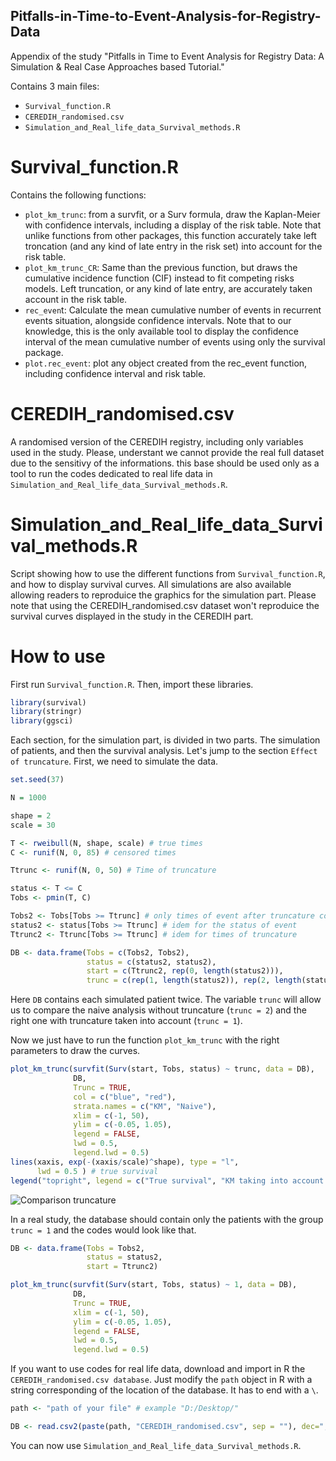 ## Pitfalls-in-Time-to-Event-Analysis-for-Registry-Data

<!-- badges: start -->

Appendix of the study "Pitfalls in Time to Event Analysis for Registry Data: A Simulation &amp; Real Case Approaches based Tutorial."

Contains 3 main files:
  - `Survival_function.R`
  - `CEREDIH_randomised.csv`
  - `Simulation_and_Real_life_data_Survival_methods.R`

# Survival_function.R
Contains the following functions:
  - `plot_km_trunc`: from a survfit, or a Surv formula, draw the Kaplan-Meier with confidence intervals, including a display of the risk table. Note that unlike functions from other packages, this function accurately take left troncation (and any kind of late entry in the risk set) into account for the risk table.
  - `plot_km_trunc_CR`: Same than the previous function, but draws the cumulative incidence function (CIF) instead to fit competing risks models. Left truncation, or any kind of late entry, are accurately taken account in the risk table.
  - `rec_even`t: Calculate the mean cumulative number of events in recurrent events situation, alongside confidence intervals. Note that to our knowledge, this is the only available tool to display the confidence interval of the mean cumulative number of events using only the survival package.
  - `plot.rec_event`: plot any object created from the rec_event function, including confidence interval and risk table.

# CEREDIH_randomised.csv
A randomised version of the CEREDIH registry, including only variables used in the study. Please, understant we cannot provide the real full dataset due to the sensitivy of the informations. this base should be used only as a tool to run the codes dedicated to real life data in `Simulation_and_Real_life_data_Survival_methods.R`.

# Simulation_and_Real_life_data_Survival_methods.R
Script showing how to use the different functions from `Survival_function.R`, and how to display survival curves. All simulations are also available allowing readers to reproduice the graphics for the simulation part. Please note that using the CEREDIH_randomised.csv dataset won't reproduice the survival curves displayed in the study in the CEREDIH part.

# How to use

First run `Survival_function.R`. Then, import these libraries.

```r
library(survival)
library(stringr)
library(ggsci)
```

Each section, for the simulation part, is divided in two parts. The simulation of patients, and then the survival analysis. Let's jump to the section `Effect of truncature`. First, we need to simulate the data.

```r
set.seed(37)

N = 1000

shape = 2
scale = 30

T <- rweibull(N, shape, scale) # true times
C <- runif(N, 0, 85) # censored times

Ttrunc <- runif(N, 0, 50) # Time of truncature

status <- T <= C
Tobs <- pmin(T, C)

Tobs2 <- Tobs[Tobs >= Ttrunc] # only times of event after truncature could be observed
status2 <- status[Tobs >= Ttrunc] # idem for the status of event
Ttrunc2 <- Ttrunc[Tobs >= Ttrunc] # idem for times of truncature

DB <- data.frame(Tobs = c(Tobs2, Tobs2), 
                 status = c(status2, status2),
                 start = c(Ttrunc2, rep(0, length(status2))),
                 trunc = c(rep(1, length(status2)), rep(2, length(status2))))
```

Here `DB` contains each simulated patient twice. The variable `trunc` will allow us to compare the naive analysis without truncature (`trunc = 2`) and the right one with truncature taken into account (`trunc = 1`).

Now we just have to run the function `plot_km_trunc` with the right parameters to draw the curves.

``` r
plot_km_trunc(survfit(Surv(start, Tobs, status) ~ trunc, data = DB),
              DB,
              Trunc = TRUE,
              col = c("blue", "red"),
              strata.names = c("KM", "Naive"),
              xlim = c(-1, 50),
              ylim = c(-0.05, 1.05),
              legend = FALSE,
              lwd = 0.5,
              legend.lwd = 0.5)
lines(xaxis, exp(-(xaxis/scale)^shape), type = "l",
      lwd = 0.5 ) # true survival
legend("topright", legend = c("True survival", "KM taking into account truncation", "KM ignoring truncation"), col = c("black", "blue", "red"), lty = 1)
```

![Comparison truncature](https://github.com/Malligon/Pitfalls-in-Time-to-Event-Analysis-for-Registry-Data/assets/43923608/08ec59a6-f4da-4254-af8a-9c58c0f99f7b)

In a real study, the database should contain only the patients with the group `trunc = 1` and the codes would look like that.

``` r
DB <- data.frame(Tobs = Tobs2, 
                 status = status2,
                 start = Ttrunc2)

plot_km_trunc(survfit(Surv(start, Tobs, status) ~ 1, data = DB),
              DB,
              Trunc = TRUE,
              xlim = c(-1, 50),
              ylim = c(-0.05, 1.05),
              legend = FALSE,
              lwd = 0.5,
              legend.lwd = 0.5)
```

If you want to use codes for real life data, download and import in R the `CEREDIH_randomised.csv database`. Just modify the `path` object in R with a string corresponding of the location of the database. It has to end with a `\`.

``` r
path <- "path of your file" # example "D:/Desktop/"

DB <- read.csv2(paste(path, "CEREDIH_randomised.csv", sep = ""), dec=",", na.strings=c("NA",""," ",".","--", "N/A"))
```

You can now use `Simulation_and_Real_life_data_Survival_methods.R`.

